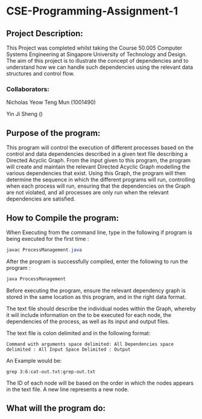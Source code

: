 # CSE-Programming-Assignment-1

## Project Description:
This Project was completed whilst taking the Course 50.005 Computer Systems Engineering at Singapore
University of Technology and Design. The aim of this project is to illustrate the concept of
dependencies and to understand how we can handle such dependencies using the relevant 
data structures and control flow.

### Collaborators:
Nicholas Yeow Teng Mun (1001490)

Yin Ji Sheng ()

## Purpose of the program:
This program will control the execution of different processes based on the control and data 
dependencies described in a given text file describing a Directed Acyclic Graph. From the input 
given to this program, the program will create and maintain the relevant Directed Acyclic Graph 
modelling the various dependencies that exist. Using this Graph, the program will then determine
the sequence in which the different programs will run, controlling when each process will run,
ensuring that the dependencies on the Graph are not violated, and all processes are only run when
the relevant dependencies are satisfied. 

## How to Compile the program:
When Executing from the command line, type in the following if program is being executed for the first time :
```java
javac ProcessManagement.java
```

After the program is successfully compiled, enter the following to run the program :
```java
java ProcessManagement
```

Before executing the program, ensure the relevant dependency graph is stored in the same location as this program,
and in the right data format.

The text file should describe the individual nodes within the Graph, whereby it will include information
on the to be executed for each node, the dependencies of the process, as well as its input and output
files.

The text file is colon delimited and in the following format:
```
Command with arguments space delimited: All Dependencies space delimited : All Input Space Delimited : Output 
```
An Example would be:
```
grep 3:6:cat-out.txt:grep-out.txt
```
The ID of each node will be based on the order in which the nodes appears in the text file. A new line
represents a new node.

## What will the program do:
